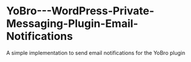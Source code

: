 # YoBro---WordPress-Private-Messaging-Plugin-Email-Notifications
A simple implementation to send email notifications for the YoBro plugin 

